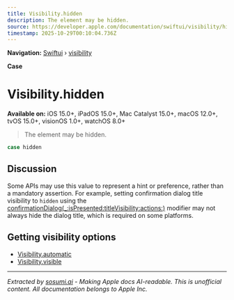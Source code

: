 ```yaml
---
title: Visibility.hidden
description: The element may be hidden.
source: https://developer.apple.com/documentation/swiftui/visibility/hidden
timestamp: 2025-10-29T00:10:04.736Z
---
```


**Navigation:** [Swiftui](/documentation/swiftui) › [visibility](/documentation/swiftui/visibility)

**Case**

# Visibility.hidden

**Available on:** iOS 15.0+, iPadOS 15.0+, Mac Catalyst 15.0+, macOS 12.0+, tvOS 15.0+, visionOS 1.0+, watchOS 8.0+

> The element may be hidden.

```swift
case hidden
```

## Discussion

Some APIs may use this value to represent a hint or preference, rather than a mandatory assertion. For example, setting confirmation dialog title visibility to `hidden` using the [confirmationDialog(_:isPresented:titleVisibility:actions:)](/documentation/swiftui/view/confirmationdialog(_:ispresented:titlevisibility:actions:)) modifier may not always hide the dialog title, which is required on some platforms.

## Getting visibility options

- [Visibility.automatic](/documentation/swiftui/visibility/automatic)
- [Visibility.visible](/documentation/swiftui/visibility/visible)

---

*Extracted by [sosumi.ai](https://sosumi.ai) - Making Apple docs AI-readable.*
*This is unofficial content. All documentation belongs to Apple Inc.*
